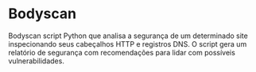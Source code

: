 # Bodyscan
Bodyscan script Python que analisa a segurança de um determinado site inspecionando seus cabeçalhos HTTP e registros DNS.  O script gera um relatório de segurança com recomendações para lidar com possíveis vulnerabilidades.
